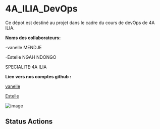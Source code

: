 # 4A_ILIA_DevOps
Ce dépot est destiné au projet dans le cadre du cours de devOps de 4A ILIA.

**Noms des collaborateurs:**

-vanelle MENDJE

-Estelle NGAH NDONGO

SPECIALITE:4A ILIA

**Lien vers nos comptes github :**

[vanelle](https://github.com/MENDJEV/)

[Estelle](https://github.com/estelleNdongo/)

![image](https://www.google.com/url?sa=i&url=https%3A%2F%2Ffr.freepik.com%2Fphotos-vecteurs-libre%2Fdevops&psig=AOvVaw0fXmfLvmxwQL0ZoYMNiusG&ust=1761307212509000&source=images&cd=vfe&opi=89978449&ved=0CBUQjRxqFwoTCOCd6-eiupADFQAAAAAdAAAAABAK)

## Status Actions


